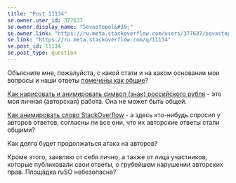 ```yaml
---
title: "Post 11134"
se.owner.user_id: 377637
se.owner.display_name: "Sevastopol&#39;"
se.owner.link: "https://ru.meta.stackoverflow.com/users/377637/sevastopol"
se.link: "https://ru.meta.stackoverflow.com/q/11134"
se.post_id: 11134
se.post_type: question
---
```

<p>Объясните мне, пожалуйста, с какой стати и на каком основании мои вопросы и наши ответы <a href="https://ru.meta.stackoverflow.com/a/11132/377637">помечены как общие</a>?</p>
<p><a href="https://ru.stackoverflow.com/questions/1113095/%d0%9a%d0%b0%d0%ba-%d0%bd%d0%b0%d1%80%d0%b8%d1%81%d0%be%d0%b2%d0%b0%d1%82%d1%8c-%d0%b8-%d0%b0%d0%bd%d0%b8%d0%bc%d0%b8%d1%80%d0%be%d0%b2%d0%b0%d1%82%d1%8c-%d1%81%d0%b8%d0%bc%d0%b2%d0%be%d0%bb-%d0%b7%d0%bd%d0%b0%d0%ba-%d1%80%d0%be%d1%81%d1%81%d0%b8%d0%b9%d1%81%d0%ba%d0%be%d0%b3%d0%be-%d1%80%d1%83%d0%b1%d0%bb%d1%8f">Как нарисовать и анимировать символ (знак) российского рубля</a> - это моя личная (авторская) работа. Она не может быть общей.</p>
<p><a href="https://ru.stackoverflow.com/questions/1105132/%D0%9A%D0%B0%D0%BA-%D0%B0%D0%BD%D0%B8%D0%BC%D0%B8%D1%80%D0%BE%D0%B2%D0%B0%D1%82%D1%8C-%D1%81%D0%BB%D0%BE%D0%B2%D0%BE-stackoverflow">Как анимировать слово StackOverflow</a> - а здесь кто-нибудь спросил у авторов ответов, согласны ли все они, что их авторские ответы стали общими?</p>
<p>Как долго будет продолжаться атака на авторов?</p>
<p>Кроме этого, заявляю от себя лично, а также от лица участников, которые публиковали свои ответы, о грубейшем нарушении авторских прав. Площадка ruSO небезопасна?</p>
